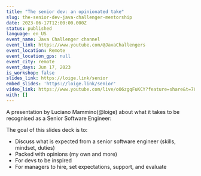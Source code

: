 ```yaml
---
title: "The senior dev: an opinionated take"
slug: the-senior-dev-java-challenger-mentorship
date: 2023-06-17T12:00:00.000Z
status: published
language: en_US
event_name: Java Challenger channel
event_link: https://www.youtube.com/@JavaChallengers
event_location: Remote
event_location_gps: null
event_city: remote
event_days: Jun 17, 2023
is_workshop: false
slides_link: https://loige.link/senior
embed_slides: 'https://loige.link/senior'
video_link: https://www.youtube.com/live/oO6zgqFuKCY?feature=share&t=7061
with: []
---
```


A presentation by Luciano Mammino(@loige) about what it takes to be recognised as a Senior Software Engineer:

The goal of this slides deck is to:

- Discuss what is expected from a senior software engineer (skills, mindset, duties)
- Packed with opinions (my own and more)
- For devs to be inspired
- For managers to hire, set expectations, support, and evaluate